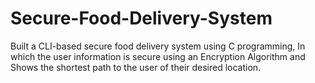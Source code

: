 # Secure-Food-Delivery-System
Built a CLI-based secure food delivery system using C programming,
In which the user information is secure using an Encryption
Algorithm and Shows the shortest path to the user of their desired
location.
